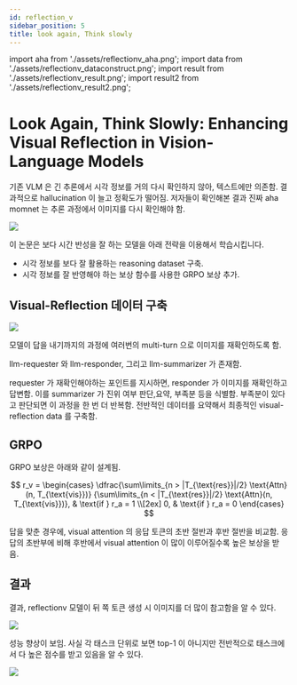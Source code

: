 ```yaml
---
id: reflection_v
sidebar_position: 5
title: look again, Think slowly
---
```

import aha from './assets/reflectionv_aha.png';
import data from './assets/reflectionv_dataconstruct.png';
import result from './assets/reflectionv_result.png';
import result2 from './assets/reflectionv_result2.png';

# Look Again, Think Slowly: Enhancing Visual Reflection in Vision-Language Models

기존 VLM 은 긴 추론에서 시각 정보를 거의 다시 확인하지 않아, 텍스트에만 의존함. 결과적으로 hallucination 이 늘고 정확도가 떨어짐. 저자들이 확인해본 결과 진짜 aha momnet 는 추론 과정에서 이미지를 다시 확인해야 함.

<div style={{textAlign: 'Center'}}>
    <img src={aha} style={{border: 'solid', width: 600}} />
</div>

이 논문은 보다 시간 반성을 잘 하는 모델을 아래 전략을 이용해서 학습시킵니다.

- 시각 정보를 보다 잘 활용하는 reasoning dataset 구축.
- 시각 정보를 잘 반영해야 하는 보상 함수를 사용한 GRPO 보상 추가.

## Visual-Reflection 데이터 구축

<div style={{textAlign: 'Center'}}>
    <img src={data} style={{border: 'solid', width: 600}} />
</div>

모델이 답을 내기까지의 과정에 여러번의 multi-turn 으로 이미지를 재확인하도록 함.

llm-requester 와 llm-responder, 그리고 llm-summarizer 가 존재함.

requester 가 재확인해야하는 포인트를 지시하면, responder 가 이미지를 재확인하고 답변함. 이를 summarizer 가 진위 여부 판단,요약, 부족분 등을 식별함. 부족분이 있다고 판단되면 이 과정을 한 번 더 반복함. 전반적인 데이터를 요약해서 최종적인 visual-reflection data 를 구축함.

## GRPO

GRPO 보상은 아래와 같이 설계됨.

$$
r_v = 
\begin{cases} 
\dfrac{\sum\limits_{n > |T_{\text{res}}|/2} \text{Attn}(n, T_{\text{vis}})}
      {\sum\limits_{n < |T_{\text{res}}|/2} \text{Attn}(n, T_{\text{vis}})}, & \text{if } r_a = 1 \\[2ex]
0, & \text{if } r_a = 0
\end{cases}
$$

답을 맞춘 경우에, visual attention 의 응답 토큰의 초반 절반과 후반 절반을 비교함. 응답의 초반부에 비해 후반에서 visual attention 이 많이 이루어질수록 높은 보상을 받음.

## 결과

결과, reflectionv 모델이 뒤 쪽 토큰 생성 시 이미지를 더 많이 참고함을 알 수 있다.

<div style={{textAlign: 'Center'}}>
    <img src={result} style={{border: 'solid', width: 600}} />
</div>

성능 향상이 보임. 사실 각 태스크 단위로 보면 top-1 이 아니지만 전반적으로 태스크에서 다 높은 점수를 받고 있음을 알 수 있다.

<div style={{textAlign: 'Center'}}>
    <img src={result2} style={{border: 'solid', width: 600}} />
</div>